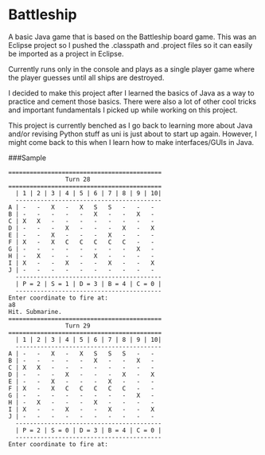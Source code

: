 # Battleship
A basic Java game that is based on the Battleship board game. This was an Eclipse project so I pushed the .classpath and .project files so it can easily be imported as a project in Eclipse.

Currently runs only in the console and plays as a single player game where the player guesses until all ships are destroyed.

I decided to make this project after I learned the basics of Java as a way to practice and cement those basics.
There were also a lot of other cool tricks and important fundamentals I picked up while working on this project.

This project is currently benched as I go back to learning more about Java and/or revising Python stuff as uni is just about to start up again.
However, I might come back to this when I learn how to make interfaces/GUIs in Java.

###Sample
```
===========================================
                Turn 28
===========================================
  | 1 | 2 | 3 | 4 | 5 | 6 | 7 | 8 | 9 | 10|
  -----------------------------------------
A | -   -   X   -   X   S   S   -   -   -  
B | -   -   -   -   -   X   -   -   X   -  
C | X   X   -   -   -   -   -   -   -   -  
D | -   -   -   X   -   -   -   X   -   X  
E | -   -   X   -   -   -   X   -   -   -  
F | X   -   X   C   C   C   C   C   -   -  
G | -   -   -   -   -   -   -   -   X   -  
H | -   X   -   -   -   X   -   -   -   -  
I | X   -   -   X   -   -   X   -   -   X  
J | -   -   -   -   -   -   -   -   -   -  
  -----------------------------------------
  | P = 2 | S = 1 | D = 3 | B = 4 | C = 0 |
  -----------------------------------------
Enter coordinate to fire at:
a8
Hit. Submarine.
===========================================
                Turn 29
===========================================
  | 1 | 2 | 3 | 4 | 5 | 6 | 7 | 8 | 9 | 10|
  -----------------------------------------
A | -   -   X   -   X   S   S   S   -   -  
B | -   -   -   -   -   X   -   -   X   -  
C | X   X   -   -   -   -   -   -   -   -  
D | -   -   -   X   -   -   -   X   -   X  
E | -   -   X   -   -   -   X   -   -   -  
F | X   -   X   C   C   C   C   C   -   -  
G | -   -   -   -   -   -   -   -   X   -  
H | -   X   -   -   -   X   -   -   -   -  
I | X   -   -   X   -   -   X   -   -   X  
J | -   -   -   -   -   -   -   -   -   -  
  -----------------------------------------
  | P = 2 | S = 0 | D = 3 | B = 4 | C = 0 |
  -----------------------------------------
Enter coordinate to fire at:
```
